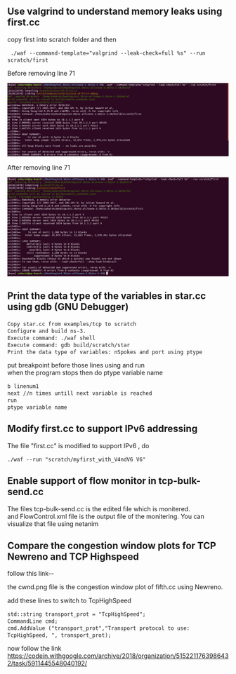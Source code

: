 ## Use valgrind to understand memory leaks using first.cc

copy first into scratch folder and then 

     ./waf --command-template="valgrind --leak-check=full %s" --run scratch/first

Before removing line 71

 ![before](before.png "before")

After removing line 71

 ![after](after.png "after")

## Print the data type of the variables in star.cc using gdb (GNU Debugger)

    Copy star.cc from examples/tcp to scratch
    Configure and build ns-3.
    Execute command: ./waf shell
    Execute command: gdb build/scratch/star
    Print the data type of variables: nSpokes and port using ptype

put breakpoint before those lines using and run  
when the program stops then do ptype variable name
    
    b linenum1
    next //n times untill next variable is reached
    run
    ptype variable name

## Modify first.cc to support IPv6 addressing

The file "first.cc" is modified to support IPv6 , do 
    
    ./waf --run "scratch/myfirst_with_V4ndV6 V6"

## Enable support of flow monitor in tcp-bulk-send.cc
The files tcp-bulk-send.cc is the edited file which is monitered.  
and FlowControl.xml file is the output file of the monitering.
You can visualize that file using netanim

## Compare the congestion window plots for TCP Newreno and TCP Highspeed
follow this link--    

the cwnd.png file is the congestion window plot of fifth.cc  using Newreno.

add these lines to switch to TcpHighSpeed

    std::string transport_prot = "TcpHighSpeed";
    CommandLine cmd;
    cmd.AddValue ("transport_prot","Transport protocol to use: TcpHighSpeed, ", transport_prot);

now follow the link
https://codein.withgoogle.com/archive/2018/organization/5152211763986432/task/5911445548040192/





